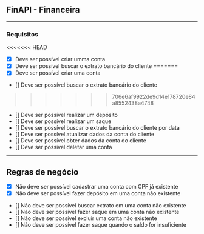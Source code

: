 ## FinAPI - Financeira

---

### Requisitos

<<<<<<< HEAD
- [X] Deve ser possível criar umma conta
- [X] Deve ser possível buscar o extrato bancário do cliente
=======
- [X] Deve ser possível criar uma conta
- [] Deve ser possível buscar o extrato bancário do cliente
>>>>>>> 706e6af9922de9d14e178720e84a8552438a4748
- [] Deve ser possível realizar um depósito
- [] Deve ser possível realizar um saque
- [] Deve ser possível buscar o extrato bancário do cliente por data
- [] Deve ser possível atualizar dados da conta do cliente
- [] Deve ser possível obter dados da conta do cliente
- [] Deve ser possível deletar uma conta

---

## Regras de negócio

- [X] Não deve ser possível cadastrar uma conta com CPF já existente
- [X] Não deve ser possível fazer depósito em uma conta não existente
- [] Não deve ser possível buscar extrato em uma conta não existente
- [] Não deve ser possível fazer saque em uma conta não existente
- [] Não deve ser possível excluir uma conta não existente
- [] Não deve ser possível fazer saque quando o saldo for insuficiente
